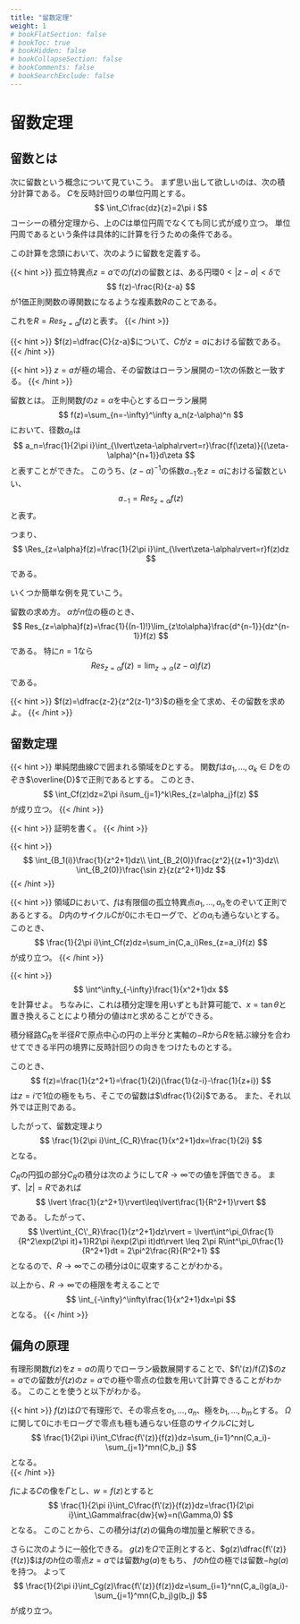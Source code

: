 ```yaml
---
title: "留数定理"
weight: 1
# bookFlatSection: false
# bookToc: true
# bookHidden: false
# bookCollapseSection: false
# bookComments: false
# bookSearchExclude: false
---
```


# 留数定理

## 留数とは

次に留数という概念について見ていこう。
まず思い出して欲しいのは、次の積分計算である。
$C$を反時計回りの単位円周とする。
$$
  \int_C\frac{dz}{z}=2\pi i
$$
コーシーの積分定理から、上の$C$は単位円周でなくても同じ式が成り立つ。
単位円周であるという条件は具体的に計算を行うための条件である。
  
この計算を念頭において、次のように留数を定義する。
  
{{< hint >}}
  孤立特異点$z=a$での$f(z)$の留数とは、ある円環$0<\lvert z-a\rvert<\delta$で
  $$
    f(z)-\frac{R}{z-a}
  $$
  が$1$価正則関数の導関数になるような複素数$R$のことである。

  これを$R=Res_{z=a}f(z)$と表す。
{{< /hint >}}

{{< hint >}}
  $f(z)=\dfrac{C}{z-a}$について、$C$が$z=a$における留数である。
{{< /hint >}}

{{< hint >}}
  $z=a$が極の場合、その留数はローラン展開の$-1$次の係数と一致する。
{{< /hint >}}


留数とは。
正則関数$f$の$z=\alpha$を中心とするローラン展開
$$
  f(z)=\sum_{n=-\infty}^\infty a_n(z-\alpha)^n
$$
において、径数$a_n$は
$$
  a_n=\frac{1}{2\pi i}\int_{\lvert\zeta-\alpha\rvert=r}\frac{f(\zeta)}{(\zeta-\alpha)^{n+1}}d\zeta
$$
と表すことができた。
このうち、$(z-\alpha)^{-1}$の係数$a_{-1}$を$z=\alpha$における留数といい、
$$
  a_{-1}=Res_{z=\alpha}f(z)
$$
と表す。

つまり、
$$
  \Res_{z=\alpha}f(z)=\frac{1}{2\pi i}\int_{\lvert\zeta-\alpha\rvert=r}f(z)dz
$$
である。

いくつか簡単な例を見ていこう。
  
留数の求め方。
$\alpha$が$n$位の極のとき、
$$
  Res_{z=\alpha}f(z)=\frac{1}{(n-1)!}\lim_{z\to\alpha}\frac{d^{n-1}}{dz^{n-1}}f(z)
$$
である。
特に$n=1$なら
$$
  Res_{z=\alpha}f(z)=\lim_{z\to\alpha}(z-\alpha)f(z)
$$
である。
  

{{< hint >}}
  $f(z)=\dfrac{z-2}{z^2(z-1)^3}$の極を全て求め、その留数を求めよ。
{{< /hint >}}

## 留数定理

{{< hint >}}
  単純閉曲線$C$で囲まれる領域を$D$とする。
  関数$f$は$\alpha_1,\ldots,\alpha_k\in D$をのぞき$\overline{D}$で正則であるとする。
  このとき、
  $$
    \int_Cf(z)dz=2\pi i\sum_{j=1}^k\Res_{z=\alpha_j}f(z)
  $$
  が成り立つ。
{{< /hint >}}

{{< hint >}}
  証明を書く。
{{< /hint >}}
  
{{< hint >}}
  $$
    \int_{B_1(i)}\frac{1}{z^2+1}dz\\
    \int_{B_2(0)}\frac{z^2}{(z+1)^3}dz\\
    \int_{B_2(0)}\frac{\sin z}{z(z^2+1)}dz
  $$
{{< /hint >}}
  
{{< hint >}}
  領域$D$において、$f$は有限個の孤立特異点$a_1,\ldots,a_n$をのぞいて正則であるとする。
  $D$内のサイクル$C$が$0$にホモローグで、どの$a_i$も通らないとする。
  このとき、
  $$
    \frac{1}{2\pi i}\int_Cf(z)dz=\sum_in(C,a_i)Res_{z=a_i}f(z)
  $$
  が成り立つ。
{{< /hint >}}

{{< hint >}}
  $$
    \int^\infty_{-\infty}\frac{1}{x^2+1}dx
  $$
  を計算せよ。
  ちなみに、これは積分定理を用いずとも計算可能で、$x=\tan\theta$と置き換えることにより積分の値は$\pi$と求めることができる。

  積分経路$C_R$を半径$R$で原点中心の円の上半分と実軸の$-R$から$R$を結ぶ線分を合わせてできる半円の境界に反時計回りの向きをつけたものとする。

  このとき、
  $$
    f(z)=\frac{1}{z^2+1}=\frac{1}{2i}(\frac{1}{z-i}-\frac{1}{z+i})
  $$
  は$z=i$で$1$位の極をもち、そこでの留数は$\dfrac{1}{2i}$である。
  また、それ以外では正則である。

  したがって、留数定理より
  $$
    \frac{1}{2\pi i}\int_{C_R}\frac{1}{x^2+1}dx=\frac{1}{2i}
  $$
  となる。

  $C_R$の円弧の部分$C_R$の積分は次のようにして$R\to\infty$での値を評価できる。
  まず、$\lvert z\rvert=R$であれば
  $$
    \lvert \frac{1}{z^2+1}\rvert\leq\lvert\frac{1}{R^2+1}\rvert
  $$
  である。
  したがって、
  $$
    \lvert\int_{C\'_R}\frac{1}{z^2+1}dz\rvert
    =
    \lvert\int^\pi_0\frac{1}{R^2\exp(2\pi it)+1}R2\pi i\exp(2\pi it)dt\rvert
    \leq
    2\pi R\int^\pi_0\frac{1}{R^2+1}dt
    =
    2\pi^2\frac{R}{R^2+1}
  $$
  となるので、$R\to\infty$でこの積分は$0$に収束することがわかる。

  以上から、$R\to\infty$での極限を考えることで
  $$
    \int_{-\infty}^\infty\frac{1}{x^2+1}dx=\pi
  $$
  となる。
{{< /hint >}}

## 偏角の原理

有理形関数$f(z)$を$z=a$の周りでローラン級数展開することで、$f\'(z)/f(Z)$の$z=a$での留数が$f(z)$の$z=a$での極や零点の位数を用いて計算できることがわかる。
このことを使うと以下がわかる。    

{{< hint >}}
  $f(z)$は$\Omega$で有理形で、その零点を$a_1,\ldots,a_n$、極を$b_1,\ldots,b_m$とする。
  $\Omega$に関して$0$にホモローグで零点も極も通らない任意のサイクル$C$に対し
  $$
    \frac{1}{2\pi i}\int_C\frac{f\'(z)}{f(z)}dz=\sum_{i=1}^nn(C,a_i)-\sum_{j=1}^mn(C,b_j)
  $$
  となる。  
{{< /hint >}}

$f$による$C$の像を$\Gamma$とし、$w=f(z)$とすると
$$
  \frac{1}{2\pi i}\int_C\frac{f\'(z)}{f(z)}dz=\frac{1}{2\pi i}\int_\Gamma\frac{dw}{w}=n(\Gamma,0)
$$
となる。
このことから、この積分は$f(z)$の偏角の増加量と解釈できる。    

さらに次のように一般化できる。
$g(z)$を$\Omega$で正則とすると、$g(z)\dfrac{f\'(z)}{f(z)}$は$f$の$h$位の零点$z=a$では留数$hg(a)$をもち、
$f$の$h$位の極では留数$-hg(a)$を持つ。
よって
$$
  \frac{1}{2\pi i}\int_Cg(z)\frac{f\'(z)}{f(z)}dz=\sum_{i=1}^nn(C,a_i)g(a_i)-\sum_{j=1}^mn(C,b_j)g(b_j)
$$
が成り立つ。